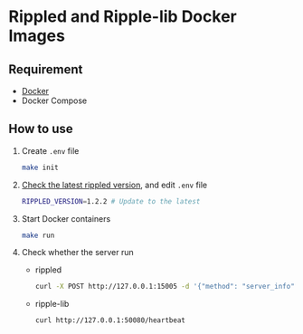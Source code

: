 # Rippled and Ripple-lib Docker Images

## Requirement

* [Docker](https://docs.docker.com/install)
* Docker Compose


## How to use

1. Create `.env` file
    ```sh
    make init
    ```

2. [Check the latest rippled version](https://github.com/ripple/rippled/releases), and edit `.env` file
    ```sh
    RIPPLED_VERSION=1.2.2 # Update to the latest
    ```

3. Start Docker containers
    ```sh
    make run
    ```

4. Check whether the server run  
    * rippled
        ```sh
        curl -X POST http://127.0.0.1:15005 -d '{"method": "server_info"}'
        ```
    * ripple-lib
        ```sh
        curl http://127.0.0.1:50080/heartbeat
        ```
